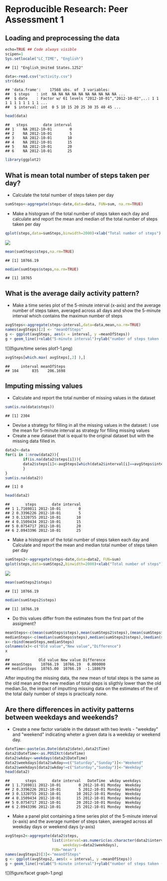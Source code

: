 # Reproducible Research: Peer Assessment 1


## Loading and preprocessing the data

```r
echo=TRUE ## Code always visible
scipen=1
Sys.setlocale("LC_TIME", "English")
```

```
## [1] "English_United States.1252"
```

```r
data<-read.csv("activity.csv")
str(data)
```

```
## 'data.frame':	17568 obs. of  3 variables:
##  $ steps   : int  NA NA NA NA NA NA NA NA NA NA ...
##  $ date    : Factor w/ 61 levels "2012-10-01","2012-10-02",..: 1 1 1 1 1 1 1 1 1 1 ...
##  $ interval: int  0 5 10 15 20 25 30 35 40 45 ...
```

```r
head(data)
```

```
##   steps       date interval
## 1    NA 2012-10-01        0
## 2    NA 2012-10-01        5
## 3    NA 2012-10-01       10
## 4    NA 2012-10-01       15
## 5    NA 2012-10-01       20
## 6    NA 2012-10-01       25
```

```r
library(ggplot2)
```

## What is mean total number of steps taken per day?
- Calculate the total number of steps taken per day

```r
sumSteps<-aggregate(steps~date,data=data, FUN=sum, na.rm=TRUE)
```
- Make a histogram of the total number of steps taken each day and calculate and report the mean and median of the total number of steps taken per day

```r
qplot(steps,data=sumSteps,binwidth=2000)+xlab("Total number of steps")
```

![](figure/histogram-1.png) 


```r
mean(sumSteps$steps,na.rm=TRUE)
```

```
## [1] 10766.19
```


```r
median(sumSteps$steps,na.rm=TRUE)
```

```
## [1] 10765
```

## What is the average daily activity pattern?
- Make a time series plot of the 5-minute interval (x-axis) and the average number of steps taken, averaged across all days and show the 5-minute interval which contains the maximun number of steps

```r
avgSteps<-aggregate(steps~interval,data=data,mean,na.rm=TRUE)
names(avgSteps)[2] <- "meanOfSteps"
g <- ggplot(avgSteps, aes(x = interval, y =meanOfSteps))
g + geom_line()+xlab("5-minute interval")+ylab("number of steps taken (average)")
```

![](figure/time series plot1-1.png) 


```r
avgSteps[which.max( avgSteps[,2] ),]
```

```
##     interval meanOfSteps
## 104      835    206.1698
```

## Imputing missing values
- Calculate and report the total number of missing values in the dataset

```r
sum(is.na(data$steps))
```

```
## [1] 2304
```
- Devise a strategy for filling in all the missing values in the dataset: I use the mean for 5-minute interval as strategy for filling missing values
- Create a new dataset that is equal to the original dataset but with the missing data filled in.

```r
data2<-data 
for(i in 1:nrow(data2)){
        if(is.na(data2$steps[i])){
        data2$steps[i]<-avgSteps[which(data2$interval[i]==avgSteps$interval),]$meanOfSteps
        }
}
sum(is.na(data2))
```

```
## [1] 0
```

```r
head(data2)
```

```
##       steps       date interval
## 1 1.7169811 2012-10-01        0
## 2 0.3396226 2012-10-01        5
## 3 0.1320755 2012-10-01       10
## 4 0.1509434 2012-10-01       15
## 5 0.0754717 2012-10-01       20
## 6 2.0943396 2012-10-01       25
```
- Make a histogram of the total number of steps taken each day and Calculate and report the mean and median total number of steps taken per day

```r
sumSteps2<-aggregate(steps~date,data=data2, FUN=sum)
qplot(steps,data=sumSteps2,binwidth=2000)+xlab("Total number of steps")
```

![](figure/histogram2-1.png) 


```r
mean(sumSteps2$steps)
```

```
## [1] 10766.19
```

```r
median(sumSteps2$steps)
```

```
## [1] 10766.19
```
- Do this values differ from the estimates from the first part of the assigment?

```r
meanSteps<-c(mean(sumSteps$steps),mean(sumSteps2$steps),(mean(sumSteps$steps)-mean(sumSteps2$steps)))
medianSteps<-c(median(sumSteps$steps),median(sumSteps2$steps),(median(sumSteps$steps)-median(sumSteps2$steps)))
x<-rbind(meanSteps,medianSteps)
colnames(x)<-c("Old value","New value","Difference")
x
```

```
##             Old value New value Difference
## meanSteps    10766.19  10766.19   0.000000
## medianSteps  10765.00  10766.19  -1.188679
```
After imputing the missing data, the new mean of total steps is the same as the old mean and the new median of total steps is sligthly lower than the old median.So, the impact of imputting missing data on the estimates of the of the total daily number of steps is practically none.

## Are there differences in activity patterns between weekdays and weekends?
- Create a new factor variable in the dataset with two levels - "weekday" and "weekend" indicating wheter a given data is a weekday or weekend day.

```r
dateTime<-paste(as.Date(data2$date),data2$Time)
data2$DateTime<-as.POSIXct(dateTime)
data2$wkday<-weekdays(data2$DateTime)
data2$weekdays[data2$wkday==c("Saturday","Sunday")]<-"Weekend"
data2$weekdays[data2$wkday!=c("Saturday","Sunday")]<-"Weekday"
head(data2)
```

```
##       steps       date interval   DateTime  wkday weekdays
## 1 1.7169811 2012-10-01        0 2012-10-01 Monday  Weekday
## 2 0.3396226 2012-10-01        5 2012-10-01 Monday  Weekday
## 3 0.1320755 2012-10-01       10 2012-10-01 Monday  Weekday
## 4 0.1509434 2012-10-01       15 2012-10-01 Monday  Weekday
## 5 0.0754717 2012-10-01       20 2012-10-01 Monday  Weekday
## 6 2.0943396 2012-10-01       25 2012-10-01 Monday  Weekday
```
- Make a panel plot containing a time series plot of the 5-minute interval (x-axis) and the average number of steps taken, averaged across all weekday days or weekend days (y-axis)

```r
avgSteps2<-aggregate(data2$steps,
                     list(interval=as.numeric(as.character(data2$interval)),
                          weekdays=data2$weekdays),
                     FUN="mean")
names(avgSteps2)[3]<-"meanOfSteps"
g <- ggplot(avgSteps2, aes(x = interval, y =meanOfSteps))
g + geom_line()+xlab("5-minute interval")+ylab("number of steps taken (average)")+facet_grid(weekdays~.)
```

![](figure/facet graph-1.png) 
